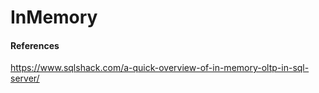 # InMemory

#### References
https://www.sqlshack.com/a-quick-overview-of-in-memory-oltp-in-sql-server/
